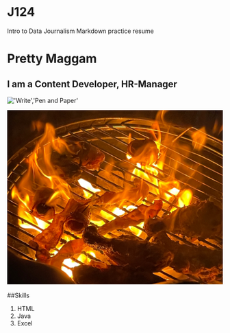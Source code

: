 # J124
Intro to Data Journalism Markdown practice resume
# Pretty Maggam
## I am a Content Developer, HR-Manager

!['Write','Pen and Paper'](https://www.google.com/search?rlz=1C5CHFA_enUS834US834&source=univ&tbm=isch&q=pen+and+paper&sa=X&ved=2ahUKEwjFnuXeh_HxAhVMrp4KHb99BIEQjJkEegQIBRAC&biw=1440&bih=683#imgrc=tevxZVPP9gLgQM)

!['Cover','Barbecue'](/Cover.jpg)

##Skills
1. HTML
2. Java
3. Excel
